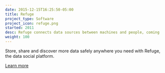 ```yaml
---
date: 2015-12-15T16:25:50-05:00
title: Refuge
project_type: Software
project_icon: refuge.png
started: 2011
desc: Refuge connects data sources between machines and people, coming from devices, peoples or services in a decentralized manner.
weight: 100
---
```


Store, share and discover more data safely anywhere you need with Refuge, the data social platform.

[Learn more](http://refuge.io/)
